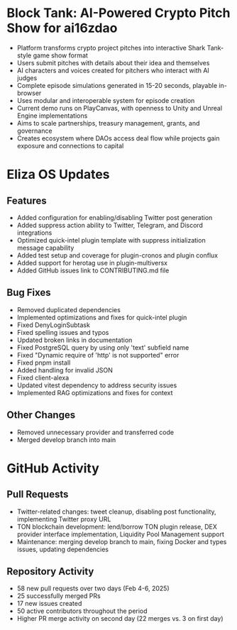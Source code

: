 # Block Tank: AI-Powered Crypto Pitch Show for ai16zdao

- Platform transforms crypto project pitches into interactive Shark Tank-style game show format
- Users submit pitches with details about their idea and themselves
- AI characters and voices created for pitchers who interact with AI judges
- Complete episode simulations generated in 15-20 seconds, playable in-browser
- Uses modular and interoperable system for episode creation
- Current demo runs on PlayCanvas, with openness to Unity and Unreal Engine implementations
- Aims to scale partnerships, treasury management, grants, and governance
- Creates ecosystem where DAOs access deal flow while projects gain exposure and connections to capital

# Eliza OS Updates

## Features
- Added configuration for enabling/disabling Twitter post generation
- Added suppress action ability to Twitter, Telegram, and Discord integrations
- Optimized quick-intel plugin template with suppress initialization message capability
- Added test setup and coverage for plugin-cronos and plugin conflux
- Added support for herotag use in plugin-multiversx
- Added GitHub issues link to CONTRIBUTING.md file

## Bug Fixes
- Removed duplicated dependencies
- Implemented optimizations and fixes for quick-intel plugin
- Fixed DenyLoginSubtask
- Fixed spelling issues and typos
- Updated broken links in documentation
- Fixed PostgreSQL query by using only 'text' subfield name
- Fixed "Dynamic require of 'http' is not supported" error
- Fixed pnpm install
- Added handling for invalid JSON
- Fixed client-alexa
- Updated vitest dependency to address security issues
- Implemented RAG optimizations and fixes for context

## Other Changes
- Removed unnecessary provider and transferred code
- Merged develop branch into main

# GitHub Activity

## Pull Requests
- Twitter-related changes: tweet cleanup, disabling post functionality, implementing Twitter proxy URL
- TON blockchain development: lend/borrow TON plugin release, DEX provider interface implementation, Liquidity Pool Management support
- Maintenance: merging develop branch to main, fixing Docker and types issues, updating dependencies

## Repository Activity
- 58 new pull requests over two days (Feb 4-6, 2025)
- 25 successfully merged PRs
- 17 new issues created
- 50 active contributors throughout the period
- Higher PR merge activity on second day (22 merges vs. 3 on first day)